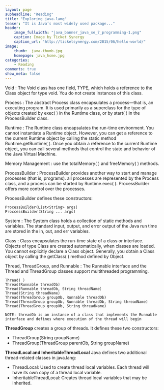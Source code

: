 ```yaml
---
layout: page
subheadline: "Reading"
title: "Exploring java.lang"
teaser: "It is Java’s most widely used package..."
header:
    image_fullwidth: "java_banner_java_se_7_programming-1.png"
    caption: Image by Ticket Synergy
    caption_url: "http://ticketsynergy.com/2015/06/hello-world/"
image:
    thumb:  java-thumb.jpg
    homepage: java_home.jpg
categories:
    - Reading
comments: true
show_meta: false
---
```


Void
:  The Void class has one field, TYPE, which holds a reference to the Class object for type void. You do not create instances of this class.

Process
:  The abstract Process class encapsulates a process—that is, an executing program. It is used primarily as a superclass for the type of objects created by exec( ) in the Runtime class, or by start( ) in the ProcessBuilder class.

Runtime
:  The Runtime class encapsulates the run-time environment. You cannot instantiate a Runtime object. However, you can get a reference to the current Runtime object by calling the static method Runtime.getRuntime( ). Once you obtain a reference to the current Runtime object, you can call several methods that control the state and behavior of the Java Virtual Machine.

Memory Management
:   use the totalMemory( ) and freeMemory( ) methods.

ProcessBuilder
:   ProcessBuilder provides another way to start and manage processes (that is, programs). all processes are represented by the Process class, and a process can be started by Runtime.exec( ). ProcessBuilder offers more control over the processes.

ProcessBuilder defines these constructors:

~~~
ProcessBuilder(List<String> args)
ProccessBuilder(String ... args)
~~~

System
:  The System class holds a collection of static methods and variables. The standard input, output, and error output of the Java run time are stored in the in, out, and err variables.

Class
:  Class encapsulates the run-time state of a class or interface. Objects of type Class are created automatically, when classes are loaded. You cannot explicitly declare a Class object. Generally, you obtain a Class object by calling the getClass( ) method defined by Object.

Thread, ThreadGroup, and Runnable
:  The Runnable interface and the Thread and ThreadGroup classes support multithreaded programming.

~~~
Thread( )
Thread(Runnable threadOb)
Thread(Runnable threadOb, String threadName)
Thread(String threadName)
Thread(ThreadGroup groupOb, Runnable threadOb)
Thread(ThreadGroup groupOb, Runnable threadOb, String threadName)
Thread(ThreadGroup groupOb, String threadName)

NOTE: threadOb is an instance of a class that implements the Runnable interface and defines where execution of the thread will begin
~~~

<strong>ThreadGroup</strong> creates a group of threads. It defines these two constructors:

- ThreadGroup(String groupName)
- ThreadGroup(ThreadGroup parentOb, String groupName)

<strong>ThreadLocal and InheritableThreadLocal</strong>
Java defines two additional thread-related classes in java.lang:

- ThreadLocal: Used to create thread local variables. Each thread will have its own copy of a thread local variable.
- InheritableThreadLocal: Creates thread local variables that may be inherited.
